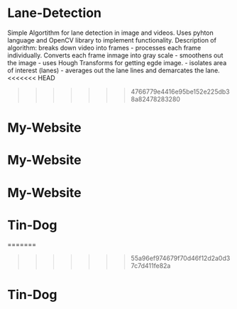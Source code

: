 # Lane-Detection
Simple Algortithm for lane detection in image and videos. Uses pyhton language and OpenCV library to implement functionality.
Description of algorithm: breaks down video into frames - processes each frame individually. Converts each frame inmage into gray scale - smoothens out the image - uses Hough Transforms for getting egde image. - isolates area of interest (lanes) - averages out the lane lines and demarcates the lane.
<<<<<<< HEAD
>>>>>>> 4766779e4416e95be152e225db38a82478283280
# My-Website
# My-Website
# My-Website
# Tin-Dog
=======

>>>>>>> 55a96ef974679f70d46f12d2a0d37c7d411fe82a
# Tin-Dog

